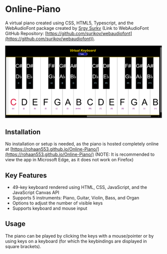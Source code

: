 # Online-Piano
A virtual piano created using CSS, HTML5, Typescript, and the WebAudioFont package created by [Srgy Surkv](https://github.com/surikov) (Link to WebAudioFont GitHub Repository: [https://github.com/surikov/webaudiofont](https://github.com/surikov/webaudiofont)).

![Image of my Online-Piano](https://github.com/Rohaan553/Online-Piano/blob/main/images/piano-snapshot.PNG)

## Installation
No installation or setup is needed, as the piano is hosted completely online at [https://rohaan553.github.io/Online-Piano/](https://rohaan553.github.io/Online-Piano/) (NOTE: It is recommended to view the app in Microsoft Edge, as it does not work on Firefox)

## Key Features
- 49-key keyboard rendered using HTML, CSS, JavaScript, and the JavaScript Canvas API
- Supports 5 instruments: Piano, Guitar, Violin, Bass, and Organ
- Options to adjust the number of visible keys
- Supports keyboard and mouse input 

## Usage
The piano can be played by clicking the keys with a mouse/pointer or by using keys on a keyboard (for which the keybindings are displayed in square brackets).
